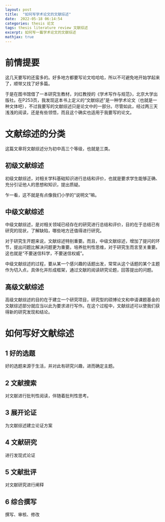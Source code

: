 ```yaml
---
layout: post
title:  "如何写学术论文的文献综述"
date:  2022-05-18 06:14:54
categories: thesis 论文
tags: thesis literature review 文献综述
excerpt: 如何写一篇学术论文的文献综述
mathjax: true
---
```



# 前情提要

这几天要写的还蛮多的。好多地方都要写论文哈哈哈，所以不可避免地开始学起来了，顺带又找了好多篇。

于是在图书馆借了一本研究生教材，刘红教授的《学术写作与规范》，北京大学出版社。在P253页，我发现这本书上定义的“文献综述”是一种学术论文（也就是一种文体吧），不过我要写的文献综述只是论文中的一部分。尽管如此，经过两三天浅浅的阅读，还是有些领悟，而且这个确实也适用于我要写的论文。

# 文献综述的分类

这篇文章将文献综述分为初中高三个等级，也就是三类。

## 初级文献综述

初级文献综述，对相关学科基础知识进行总结和评价，也就是要求学生能够正确、充分引证他人的思想和知识，提出质疑。

乍一看，这不就是有点像我们小学的“说明文”嘛。

## 中级文献综述

中级文献综述，是对相关领域已经存在的研究进行总结和评价，目的在于总结已有研究的现状，了解缺陷，哪些地方还值得进行研究。

对于研究生开题来说，文献综述特别重要。而且，中级文献综述，增加了提问的环节，提出问题比解决问题更为重要。培养批判性思维，对于研究生而言至关重要。这也就是“不要迷信科学，不要迷信权威”。

中级文献综述的过程，要从某一个感兴趣的话题出发，常常从这个话题的某个主题作为切入点，具体化并形成框架，通过文献的阅读研究论题，回答提出的问题。

## 高级文献综述

高级文献综述的目的在于建立一个研究项目，研究型的硕博论文和申请课题基金的文献综述部分就应当以此为要求进行写作。在这个过程中，文献综述可以使我们获得新的研究发现和结论。

# 如何写好文献综述

## 1 好的选题

好的选题来源于生活，并对此有研究兴趣，进而确定主题。

## 2 文献搜索

对文献进行批判性阅读，伴随着批判性思考。

## 3 展开论证

为文献综述建立论证方案

## 4 文献研究

进行发现式论证

## 5 文献批评

对文献研究进行阐释

## 6 综合撰写

撰写、审核、修改

